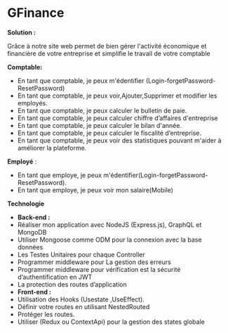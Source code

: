 # GFinance

**Solution :**

Grâce à notre site web permet de bien gérer l'activité économique et financière de votre entreprise et simplifie le travail de votre comptable

**Comptable:**

- En tant que comptable, je peux m'édentifier (Login-forgetPassword-ResetPassword)
- En tant que comptable, je peux voir,Ajouter,Supprimer et modifier les employés.
- En tant que comptable, je peux calculer le bulletin de paie.
- En tant que comptable, je peux calculer chiffre d’affaires d'entreprise
- En tant que comptable, je peux calculer le bilan d'année.
- En tant que comptable, je peux calculer le fiscalité d’entreprise.
- En tant que comptable, je peux voir des statistiques pouvant m'aider à améliorer la plateforme.

**Employé** :

- En tant que employe, je peux m'édentifier(Login-forgetPassword-ResetPassword).
- En tant que employe, je peux voir mon salaire(Mobile)

**Technologie**

- **Back-end :**
- Réaliser mon application avec NodeJS (Express.js), GraphQL et MongoDB
- Utiliser Mongoose comme ODM pour la connexion avec la base données
- Les Testes Unitaires pour chaque Controller
- Programmer middleware pour La gestion des erreurs
- Programmer middleware pour vérification est la sécurité d’authentification en JWT
- La protection des routes d’application
- **Front-end :**
- Utilisation des Hooks (Usestate ,UseEffect).
- Définir votre routes en utilisant NestedRouted
- Protéger les routes.
- Utiliser (Redux ou ContextApi) pour la gestion des states globale
